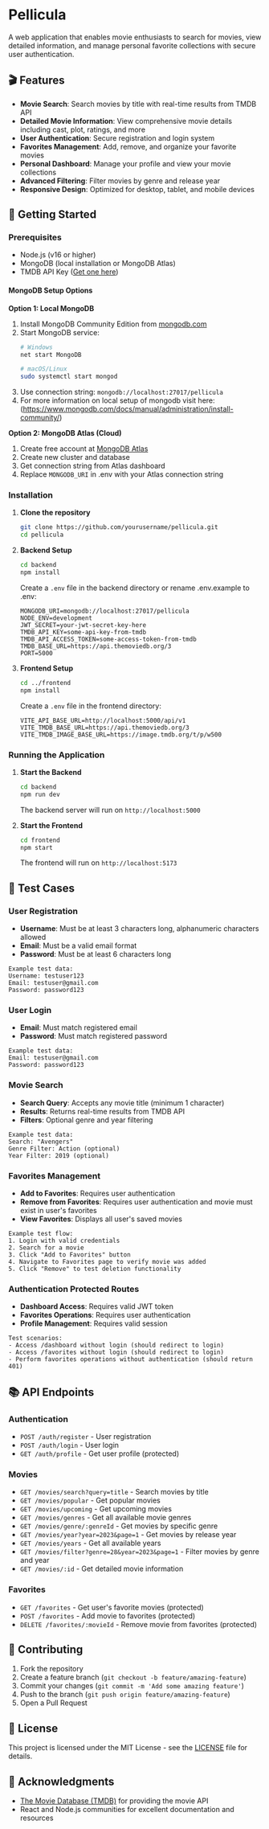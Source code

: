 # Pellicula

A web application that enables movie enthusiasts to search for movies, view detailed information, and manage personal favorite collections with secure user authentication.

## 🎬 Features

- **Movie Search**: Search movies by title with real-time results from TMDB API
- **Detailed Movie Information**: View comprehensive movie details including cast, plot, ratings, and more
- **User Authentication**: Secure registration and login system
- **Favorites Management**: Add, remove, and organize your favorite movies
- **Personal Dashboard**: Manage your profile and view your movie collections
- **Advanced Filtering**: Filter movies by genre and release year
- **Responsive Design**: Optimized for desktop, tablet, and mobile devices

## 🚀 Getting Started

### Prerequisites

- Node.js (v16 or higher)
- MongoDB (local installation or MongoDB Atlas)
- TMDB API Key ([Get one here](https://www.themoviedb.org/settings/api))

#### MongoDB Setup Options

**Option 1: Local MongoDB**
1. Install MongoDB Community Edition from [mongodb.com](https://www.mongodb.com/try/download/community)
2. Start MongoDB service:
   ```bash
   # Windows
   net start MongoDB
   
   # macOS/Linux
   sudo systemctl start mongod
   ```
3. Use connection string: `mongodb://localhost:27017/pellicula`
4. For more information on local setup of mongodb visit here: (https://www.mongodb.com/docs/manual/administration/install-community/)

**Option 2: MongoDB Atlas (Cloud)**
1. Create free account at [MongoDB Atlas](https://www.mongodb.com/cloud/atlas)
2. Create new cluster and database
3. Get connection string from Atlas dashboard
4. Replace `MONGODB_URI` in .env with your Atlas connection string

### Installation

1. **Clone the repository**
   ```bash
   git clone https://github.com/yourusername/pellicula.git
   cd pellicula
   ```

2. **Backend Setup**
   ```bash
   cd backend
   npm install
   ```

   Create a `.env` file in the backend directory or rename .env.example to .env:
   ```env
   MONGODB_URI=mongodb://localhost:27017/pellicula
   NODE_ENV=development
   JWT_SECRET=your-jwt-secret-key-here
   TMDB_API_KEY=some-api-key-from-tmdb
   TMDB_API_ACCESS_TOKEN=some-access-token-from-tmdb
   TMDB_BASE_URL=https://api.themoviedb.org/3
   PORT=5000
   ```

3. **Frontend Setup**
   ```bash
   cd ../frontend
   npm install
   ```

   Create a `.env` file in the frontend directory:
   ```env
   VITE_API_BASE_URL=http://localhost:5000/api/v1
   VITE_TMDB_BASE_URL=https://api.themoviedb.org/3
   VITE_TMDB_IMAGE_BASE_URL=https://image.tmdb.org/t/p/w500
   ```

### Running the Application

1. **Start the Backend**
   ```bash
   cd backend
   npm run dev
   ```
   The backend server will run on `http://localhost:5000`

2. **Start the Frontend**
   ```bash
   cd frontend
   npm start
   ```
   The frontend will run on `http://localhost:5173`

## 🧪 Test Cases

### **User Registration**
- **Username**: Must be at least 3 characters long, alphanumeric characters allowed
- **Email**: Must be a valid email format
- **Password**: Must be at least 6 characters long

```
Example test data:
Username: testuser123
Email: testuser@gmail.com
Password: password123
```

### **User Login**
- **Email**: Must match registered email
- **Password**: Must match registered password

```
Example test data:
Email: testuser@gmail.com
Password: password123
```

### **Movie Search**
- **Search Query**: Accepts any movie title (minimum 1 character)
- **Results**: Returns real-time results from TMDB API
- **Filters**: Optional genre and year filtering

```
Example test data:
Search: "Avengers"
Genre Filter: Action (optional)
Year Filter: 2019 (optional)
```

### **Favorites Management**
- **Add to Favorites**: Requires user authentication
- **Remove from Favorites**: Requires user authentication and movie must exist in user's favorites
- **View Favorites**: Displays all user's saved movies

```
Example test flow:
1. Login with valid credentials
2. Search for a movie
3. Click "Add to Favorites" button
4. Navigate to Favorites page to verify movie was added
5. Click "Remove" to test deletion functionality
```

### **Authentication Protected Routes**
- **Dashboard Access**: Requires valid JWT token
- **Favorites Operations**: Requires user authentication
- **Profile Management**: Requires valid session

```
Test scenarios:
- Access /dashboard without login (should redirect to login)
- Access /favorites without login (should redirect to login)
- Perform favorites operations without authentication (should return 401)
```

## 📚 API Endpoints

### Authentication
- `POST /auth/register` - User registration
- `POST /auth/login` - User login
- `GET /auth/profile` - Get user profile (protected)

### Movies
- `GET /movies/search?query=title` - Search movies by title
- `GET /movies/popular` - Get popular movies
- `GET /movies/upcoming` - Get upcoming movies
- `GET /movies/genres` - Get all available movie genres
- `GET /movies/genre/:genreId` - Get movies by specific genre
- `GET /movies/year?year=2023&page=1` - Get movies by release year
- `GET /movies/years` - Get all available years
- `GET /movies/filter?genre=28&year=2023&page=1` - Filter movies by genre and year
- `GET /movies/:id` - Get detailed movie information

### Favorites
- `GET /favorites` - Get user's favorite movies (protected)
- `POST /favorites` - Add movie to favorites (protected)
- `DELETE /favorites/:movieId` - Remove movie from favorites (protected)

## 🤝 Contributing

1. Fork the repository
2. Create a feature branch (`git checkout -b feature/amazing-feature`)
3. Commit your changes (`git commit -m 'Add some amazing feature'`)
4. Push to the branch (`git push origin feature/amazing-feature`)
5. Open a Pull Request

## 📝 License

This project is licensed under the MIT License - see the [LICENSE](LICENSE) file for details.

## 🙏 Acknowledgments

- [The Movie Database (TMDB)](https://www.themoviedb.org/) for providing the movie API
- React and Node.js communities for excellent documentation and resources